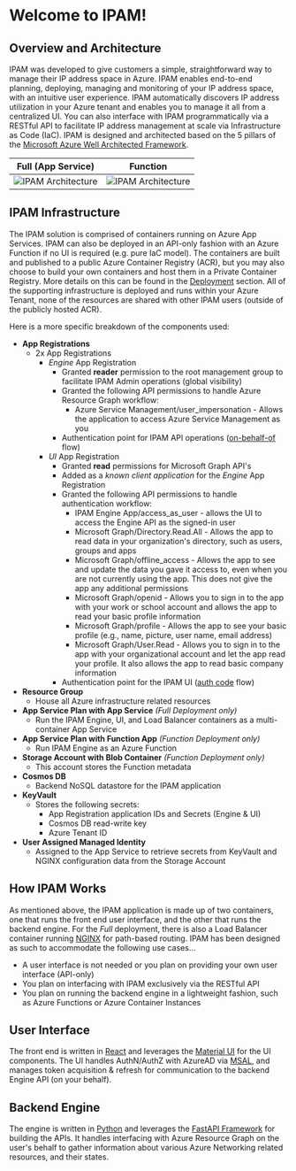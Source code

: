 # Welcome to IPAM!

<!-- 
Guidelines on README format: https://review.docs.microsoft.com/help/onboard/admin/samples/concepts/readme-template?branch=master

Guidance on onboarding samples to docs.microsoft.com/samples: https://review.docs.microsoft.com/help/onboard/admin/samples/process/onboarding?branch=master

Taxonomies for products and languages: https://review.docs.microsoft.com/new-hope/information-architecture/metadata/taxonomies?branch=master
-->

## Overview and Architecture
IPAM was developed to give customers a simple, straightforward way to manage their IP address space in Azure.  IPAM enables end-to-end planning, deploying, managing and monitoring of your IP address space, with an intuitive user experience. IPAM automatically discovers IP address utilization in your Azure tenant and enables you to manage it all from a centralized UI. You can also interface with IPAM programmatically via a RESTful API to facilitate IP address management at scale via Infrastructure as Code (IaC). IPAM is designed and architected based on the 5 pillars of the [Microsoft Azure Well Architected Framework](https://docs.microsoft.com/en-us/azure/architecture/framework/).

| Full (App Service)                                               | Function                                                                   |
:-----------------------------------------------------------------:|:---------------------------------------------------------------------------:
| ![IPAM Architecture](./images/ipam_architecture_full.png ':size=70%') | ![IPAM Architecture](./images/ipam_architecture_function.png ':size=70%') |

## IPAM Infrastructure
The IPAM solution is comprised of containers running on Azure App Services. IPAM can also be deployed in an API-only fashion with an Azure Function if no UI is required (e.g. pure IaC model). The containers are built and published to a public Azure Container Registry (ACR), but you may also choose to build your own containers and host them in a Private Container Registry. More details on this can be found in the [Deployment](./deployment/README.md) section. All of the supporting infrastructure is deployed and runs within your Azure Tenant, none of the resources are shared with other IPAM users (outside of the publicly hosted ACR).

Here is a more specific breakdown of the components used:

- **App Registrations**
  - 2x App Registrations
    - *Engine* App Registration
      - Granted **reader** permission to the root management group to facilitate IPAM Admin operations (global visibility)
      - Granted the following API permissions to handle Azure Resource Graph workflow:
        - Azure Service Management/user_impersonation - Allows the application to access Azure Service Management as you
      - Authentication point for IPAM API operations ([on-behalf-of](https://learn.microsoft.com/en-us/azure/active-directory/develop/v2-oauth2-on-behalf-of-flow) flow)
    - *UI* App Registration
      - Granted **read** permissions for Microsoft Graph API's
      - Added as a *known client application* for the *Engine* App Registration
      - Granted the following API permissions to handle authentication workflow:
        - IPAM Engine App/access_as_user - allows the UI to access the Engine API as the signed-in user
        - Microsoft Graph/Directory.Read.All - Allows the app to read data in your organization's directory, such as users, groups and apps
        - Microsoft Graph/offline_access - Allows the app to see and update the data you gave it access to, even when you are not currently using the app. This does not give the app any additional permissions
        - Microsoft Graph/openid - Allows you to sign in to the app with your work or school account and allows the app to read your basic profile information
        - Microsoft Graph/profile - Allows the app to see your basic profile (e.g., name, picture, user name, email address)
        - Microsoft Graph/User.Read - Allows you to sign in to the app with your organizational account and let the app read your profile. It also allows the app to read basic company information
      - Authentication point for the IPAM UI ([auth code](https://learn.microsoft.com/en-us/azure/active-directory/develop/v2-oauth2-auth-code-flow) flow)
- **Resource Group**
  - House all Azure infrastructure related resources
- **App Service Plan with App Service** *(Full Deployment only)*
  - Run the IPAM Engine, UI, and Load Balancer containers as a multi-container App Service
- **App Service Plan with Function App** *(Function Deployment only)*
  - Run IPAM Engine as an Azure Function
- **Storage Account with Blob Container** *(Function Deployment only)*
  - This account stores the Function metadata
- **Cosmos DB**
  - Backend NoSQL datastore for the IPAM application
- **KeyVault**
  - Stores the following secrets:
    - App Registration application IDs and Secrets (Engine & UI)
    - Cosmos DB read-write key
    - Azure Tenant ID
- **User Assigned Managed Identity**
  - Assigned to the App Service to retrieve secrets from KeyVault and NGINX configuration data from the Storage Account

## How IPAM Works

As mentioned above, the IPAM application is made up of two containers, one that runs the front end user interface, and the other that runs the backend engine. For the *Full* deployment, there is also a Load Balancer container running [NGINX](https://www.nginx.com/) for path-based routing. IPAM has been designed as such to accommodate the following use cases...

- A user interface is not needed or you plan on providing your own user interface (API-only)
- You plan on interfacing with IPAM exclusively via the RESTful API
- You plan on running the backend engine in a lightweight fashion, such as Azure Functions or Azure Container Instances

## User Interface

The front end is written in [React](https://reactjs.org/) and leverages the [Material UI](https://mui.com/) for the UI components. The UI handles AuthN/AuthZ with AzureAD via [MSAL](https://learn.microsoft.com/en-us/azure/active-directory/develop/msal-overview), and manages token acquisition & refresh for communication to the backend Engine API (on your behalf).

## Backend Engine

The engine is written in [Python](https://www.python.org/) and leverages the [FastAPI Framework](https://fastapi.tiangolo.com/) for building the APIs. It handles interfacing with Azure Resource Graph on the user's behalf to gather information about various Azure Networking related resources, and their states.
